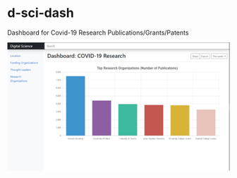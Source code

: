 # d-sci-dash
Dashboard for Covid-19 Research Publications/Grants/Patents

![alt text](https://github.com/moonbeam5115/d-sci-dash/blob/main/digi-sci.JPG)

